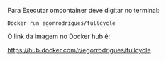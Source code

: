 Para Executar omcontainer deve digitar no terminal:

`Docker run egorrodrigues/fullcycle`

O link da imagem no Docker hub é:

https://hub.docker.com/r/egorrodrigues/fullcycle
